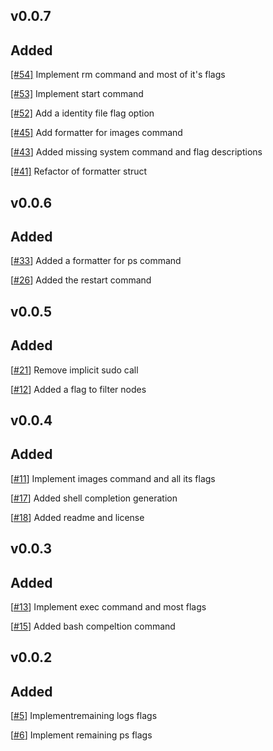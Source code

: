 v0.0.7
---

## Added

[[#54]](https://github.com/MitchellBerend/docker-manager/pull/54) Implement rm command and most of it's flags

[[#53]](https://github.com/MitchellBerend/docker-manager/pull/53) Implement start command

[[#52]](https://github.com/MitchellBerend/docker-manager/pull/52) Add a identity file flag option

[[#45]](https://github.com/MitchellBerend/docker-manager/pull/45) Add formatter for images command

[[#43](https://github.com/MitchellBerend/docker-manager/issues/43)] Added missing system command and flag descriptions

[[#41]](https://github.com/MitchellBerend/docker-manager/pull/41) Refactor of formatter struct


v0.0.6
---

## Added

[[#33](https://github.com/MitchellBerend/docker-manager/pull/33)] Added a formatter for ps command

[[#26](https://github.com/MitchellBerend/docker-manager/issues/26)] Added the restart command


v0.0.5
---

## Added

[[#21](https://github.com/MitchellBerend/docker-manager/issues/21)] Remove implicit sudo call

[[#12](https://github.com/MitchellBerend/docker-manager/issues/12)] Added a flag to filter nodes


v0.0.4
---

## Added

[[#11](https://github.com/MitchellBerend/docker-manager/issues/11)] Implement images command and all its flags

[[#17](https://github.com/MitchellBerend/docker-manager/pull/17)] Added shell completion generation

[[#18](https://github.com/MitchellBerend/docker-manager/pull/18)] Added readme and license


v0.0.3
---

## Added

[[#13](https://github.com/MitchellBerend/docker-manager/issues/13)] Implement exec command and most flags

[[#15](https://github.com/MitchellBerend/docker-manager/pull/15)] Added bash compeltion command



v0.0.2
---

## Added

[[#5](https://github.com/MitchellBerend/docker-manager/issues/5)] Implementremaining logs flags

[[#6](https://github.com/MitchellBerend/docker-manager/issues/6)] Implement remaining ps flags
